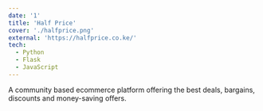 ```yaml
---
date: '1'
title: 'Half Price'
cover: './halfprice.png'
external: 'https://halfprice.co.ke/'
tech:
  - Python
  - Flask
  - JavaScript
---
```


A community based ecommerce platform offering the best deals, bargains, discounts and money-saving offers.
